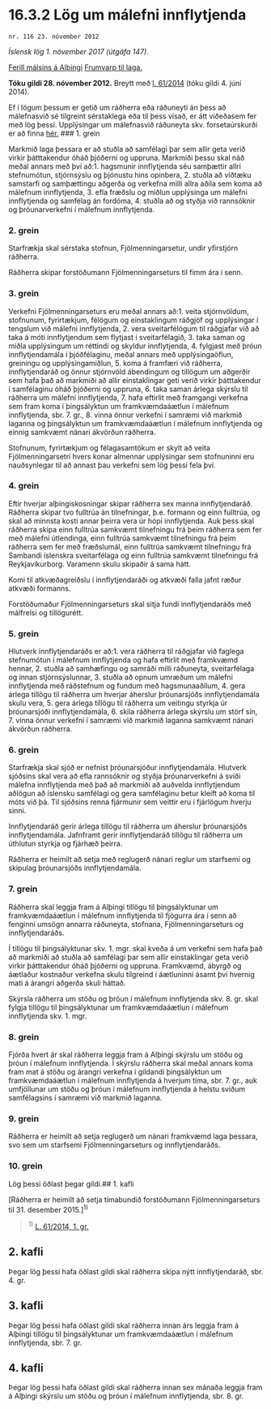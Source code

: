 # 16.3.2 Lög um málefni innflytjenda

`nr. 116 23. nóvember 2012`

_Íslensk lög 1. nóvember 2017 (útgáfa 147)._

[Ferill málsins á Alþingi](https://www.althingi.is/thingstorf/thingmalalistar-eftir-thingum/ferill/?ltg=141&mnr=64)
[Frumvarp til laga.](https://www.althingi.is/altext/141/s/0064.html)

**Tóku gildi 28. nóvember 2012.**
Breytt með
[l. 61/2014](https://althingi.is/altext/stjt/2014.061.html) (tóku gildi 4. júní 2014).

Ef í lögum þessum er getið um ráðherra eða ráðuneyti án þess að málefnasvið sé tilgreint sérstaklega eða til þess vísað, er átt viðeðasem fer með lög þessi. Upplýsingar um málefnasvið ráðuneyta skv. forsetaúrskurði er að finna [hér.](2017015.md) ### 1. grein



Markmið laga þessara er að stuðla að samfélagi þar sem allir geta verið virkir þátttakendur óháð þjóðerni og uppruna. Markmiði þessu skal náð meðal annars með því að:1. hagsmunir innflytjenda séu samþættir allri stefnumótun, stjórnsýslu og þjónustu hins opinbera,
2. stuðla að víðtæku samstarfi og samþættingu aðgerða og verkefna milli allra aðila sem koma að málefnum innflytjenda,
3. efla fræðslu og miðlun upplýsinga um málefni innflytjenda og samfélag án fordóma,
4. stuðla að og styðja við rannsóknir og þróunarverkefni í málefnum innflytjenda.

### 2. grein



Starfrækja skal sérstaka stofnun, Fjölmenningarsetur, undir yfirstjórn ráðherra.

Ráðherra skipar forstöðumann Fjölmenningarseturs til fimm ára í senn.

### 3. grein



Verkefni Fjölmenningarseturs eru meðal annars að:1. veita stjórnvöldum, stofnunum, fyrirtækjum, félögum og einstaklingum ráðgjöf og upplýsingar í tengslum við málefni innflytjenda,
2. vera sveitarfélögum til ráðgjafar við að taka á móti innflytjendum sem flytjast í sveitarfélagið,
3. taka saman og miðla upplýsingum um réttindi og skyldur innflytjenda,
4. fylgjast með þróun innflytjendamála í þjóðfélaginu, meðal annars með upplýsingaöflun, greiningu og upplýsingamiðlun,
5. koma á framfæri við ráðherra, innflytjendaráð og önnur stjórnvöld ábendingum og tillögum um aðgerðir sem hafa það að markmiði að allir einstaklingar geti verið virkir þátttakendur í samfélaginu óháð þjóðerni og uppruna,
6. taka saman árlega skýrslu til ráðherra um málefni innflytjenda,
7. hafa eftirlit með framgangi verkefna sem fram koma í þingsályktun um framkvæmdaáætlun í málefnum innflytjenda, sbr. 7. gr.,
8. vinna önnur verkefni í samræmi við markmið laganna og þingsályktun um framkvæmdaáætlun í málefnum innflytjenda og einnig samkvæmt nánari ákvörðun ráðherra.

Stofnunum, fyrirtækjum og félagasamtökum er skylt að veita Fjölmenningarsetri hvers konar almennar upplýsingar sem stofnuninni eru nauðsynlegar til að annast þau verkefni sem lög þessi fela því.

### 4. grein



Eftir hverjar alþingiskosningar skipar ráðherra sex manna innflytjendaráð. Ráðherra skipar tvo fulltrúa án tilnefningar, þ.e. formann og einn fulltrúa, og skal að minnsta kosti annar þeirra vera úr hópi innflytjenda. Auk þess skal ráðherra skipa einn fulltrúa samkvæmt tilnefningu frá þeim ráðherra sem fer með málefni útlendinga, einn fulltrúa samkvæmt tilnefningu frá þeim ráðherra sem fer með fræðslumál, einn fulltrúa samkvæmt tilnefningu frá Sambandi íslenskra sveitarfélaga og einn fulltrúa samkvæmt tilnefningu frá Reykjavíkurborg. Varamenn skulu skipaðir á sama hátt.

Komi til atkvæðagreiðslu í innflytjendaráði og atkvæði falla jafnt ræður atkvæði formanns.

Forstöðumaður Fjölmenningarseturs skal sitja fundi innflytjendaráðs með málfrelsi og tillögurétt.

### 5. grein



Hlutverk innflytjendaráðs er að:1. vera ráðherra til ráðgjafar við faglega stefnumótun í málefnum innflytjenda og hafa eftirlit með framkvæmd hennar,
2. stuðla að samhæfingu og samráði milli ráðuneyta, sveitarfélaga og innan stjórnsýslunnar,
3. stuðla að opnum umræðum um málefni innflytjenda með ráðstefnum og fundum með hagsmunaaðilum,
4. gera árlega tillögu til ráðherra um hverjar áherslur þróunarsjóðs innflytjendamála skulu vera,
5. gera árlega tillögu til ráðherra um veitingu styrkja úr þróunarsjóði innflytjendamála,
6. skila ráðherra árlega skýrslu um störf sín,
7. vinna önnur verkefni í samræmi við markmið laganna samkvæmt nánari ákvörðun ráðherra.

### 6. grein



Starfrækja skal sjóð er nefnist þróunarsjóður innflytjendamála. Hlutverk sjóðsins skal vera að efla rannsóknir og styðja þróunarverkefni á sviði málefna innflytjenda með það að markmiði að auðvelda innflytjendum aðlögun að íslensku samfélagi og gera samfélaginu betur kleift að koma til móts við þá. Til sjóðsins renna fjármunir sem veittir eru í fjárlögum hverju sinni.

Innflytjendaráð gerir árlega tillögu til ráðherra um áherslur þróunarsjóðs innflytjendamála. Jafnframt gerir innflytjendaráð tillögu til ráðherra um úthlutun styrkja og fjárhæð þeirra.

Ráðherra er heimilt að setja með reglugerð nánari reglur um starfsemi og skipulag þróunarsjóðs innflytjendamála.

### 7. grein



Ráðherra skal leggja fram á Alþingi tillögu til þingsályktunar um framkvæmdaáætlun í málefnum innflytjenda til fjögurra ára í senn að fenginni umsögn annarra ráðuneyta, stofnana, Fjölmenningarseturs og innflytjendaráðs.

Í tillögu til þingsályktunar skv. 1. mgr. skal kveða á um verkefni sem hafa það að markmiði að stuðla að samfélagi þar sem allir einstaklingar geta verið virkir þátttakendur óháð þjóðerni og uppruna. Framkvæmd, ábyrgð og áætlaður kostnaður verkefna skulu tilgreind í áætluninni ásamt því hvernig mati á árangri aðgerða skuli háttað.

Skýrsla ráðherra um stöðu og þróun í málefnum innflytjenda skv. 8. gr. skal fylgja tillögu til þingsályktunar um framkvæmdaáætlun í málefnum innflytjenda skv. 1. mgr.

### 8. grein



Fjórða hvert ár skal ráðherra leggja fram á Alþingi skýrslu um stöðu og þróun í málefnum innflytjenda. Í skýrslu ráðherra skal meðal annars koma fram mat á stöðu og árangri verkefna í gildandi þingsályktun um framkvæmdaáætlun í málefnum innflytjenda á hverjum tíma, sbr. 7. gr., auk umfjöllunar um stöðu og þróun í málefnum innflytjenda á helstu sviðum samfélagsins í samræmi við markmið laganna.

### 9. grein



Ráðherra er heimilt að setja reglugerð um nánari framkvæmd laga þessara, svo sem um starfsemi Fjölmenningarseturs og innflytjendaráðs.

### 10. grein



Lög þessi öðlast þegar gildi.## 1. kafli

[Ráðherra er heimilt að setja tímabundið forstöðumann Fjölmenningarseturs til 31. desember 2015.]<sup>1)</sup> 

> <sup>1)</sup> [L. 61/2014, 1. gr.](https://althingi.is/altext/stjt/2014.061.html)

## 2. kafli

Þegar lög þessi hafa öðlast gildi skal ráðherra skipa nýtt innflytjendaráð, sbr. 4. gr.

## 3. kafli

Þegar lög þessi hafa öðlast gildi skal ráðherra innan árs leggja fram á Alþingi tillögu til þingsályktunar um framkvæmdaáætlun í málefnum innflytjenda, sbr. 7. gr.

## 4. kafli

Þegar lög þessi hafa öðlast gildi skal ráðherra innan sex mánaða leggja fram á Alþingi skýrslu um stöðu og þróun í málefnum innflytjenda, sbr. 8. gr.
